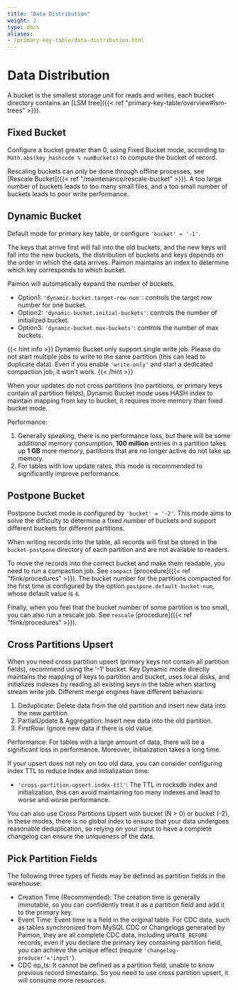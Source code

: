 ```yaml
---
title: "Data Distribution"
weight: 2
type: docs
aliases:
- /primary-key-table/data-distribution.html
---
```

<!--
Licensed to the Apache Software Foundation (ASF) under one
or more contributor license agreements.  See the NOTICE file
distributed with this work for additional information
regarding copyright ownership.  The ASF licenses this file
to you under the Apache License, Version 2.0 (the
"License"); you may not use this file except in compliance
with the License.  You may obtain a copy of the License at

  http://www.apache.org/licenses/LICENSE-2.0

Unless required by applicable law or agreed to in writing,
software distributed under the License is distributed on an
"AS IS" BASIS, WITHOUT WARRANTIES OR CONDITIONS OF ANY
KIND, either express or implied.  See the License for the
specific language governing permissions and limitations
under the License.
-->

# Data Distribution

A bucket is the smallest storage unit for reads and writes, each bucket directory contains an [LSM tree]({{< ref "primary-key-table/overview#lsm-trees" >}}).

## Fixed Bucket

Configure a bucket greater than 0, using Fixed Bucket mode, according to `Math.abs(key_hashcode % numBuckets)` to compute
the bucket of record.

Rescaling buckets can only be done through offline processes, see [Rescale Bucket]({{< ref "/maintenance/rescale-bucket" >}}).
A too large number of buckets leads to too many small files, and a too small number of buckets leads to poor write performance.

## Dynamic Bucket

Default mode for primary key table, or configure `'bucket' = '-1'`.

The keys that arrive first will fall into the old buckets, and the new keys will fall into the new buckets, the
distribution of buckets and keys depends on the order in which the data arrives. Paimon maintains an index to determine
which key corresponds to which bucket.

Paimon will automatically expand the number of buckets.

- Option1: `'dynamic-bucket.target-row-num'`: controls the target row number for one bucket.
- Option2: `'dynamic-bucket.initial-buckets'`: controls the number of initialized bucket.
- Option3: `'dynamic-bucket.max-buckets'`: controls the number of max buckets.

{{< hint info >}}
Dynamic Bucket only support single write job. Please do not start multiple jobs to write to the same partition
(this can lead to duplicate data). Even if you enable `'write-only'` and start a dedicated compaction job, it won't work.
{{< /hint >}}

When your updates do not cross partitions (no partitions, or primary keys contain all partition fields), Dynamic
Bucket mode uses HASH index to maintain mapping from key to bucket, it requires more memory than fixed bucket mode.

Performance:

1. Generally speaking, there is no performance loss, but there will be some additional memory consumption, **100 million**
   entries in a partition takes up **1 GB** more memory, partitions that are no longer active do not take up memory.
2. For tables with low update rates, this mode is recommended to significantly improve performance.

## Postpone Bucket

Postpone bucket mode is configured by `'bucket' = '-2'`.
This mode aims to solve the difficulty to determine a fixed number of buckets
and support different buckets for different partitions.

When writing records into the table,
all records will first be stored in the `bucket-postpone` directory of each partition
and are not available to readers.

To move the records into the correct bucket and make them readable,
you need to run a compaction job.
See `compact` [procedure]({{< ref "flink/procedures" >}}).
The bucket number for the partitions compacted for the first time
is configured by the option `postpone.default-bucket-num`, whose default value is `4`.

Finally, when you feel that the bucket number of some partition is too small,
you can also run a rescale job.
See `rescale` [procedure]({{< ref "flink/procedures" >}}).

## Cross Partitions Upsert

When you need cross partition upsert (primary keys not contain all partition fields), recommend using the '-1' bucket.
Key Dynamic mode directly maintains the mapping of keys to partition and bucket, uses local disks, and initializes 
indexes by reading all existing keys in the table when starting stream write job. Different merge engines have different behaviors:

1. Deduplicate: Delete data from the old partition and insert new data into the new partition.
2. PartialUpdate & Aggregation: Insert new data into the old partition.
3. FirstRow: Ignore new data if there is old value.

Performance: For tables with a large amount of data, there will be a significant loss in performance. Moreover,
initialization takes a long time.

If your upsert does not rely on too old data, you can consider configuring index TTL to reduce Index and initialization time:
- `'cross-partition-upsert.index-ttl'`: The TTL in rocksdb index and initialization, this can avoid maintaining too many
  indexes and lead to worse and worse performance.

You can also use Cross Partitions Upsert with bucket (N > 0) or bucket (-2), in these modes, there is no global index to
ensure that your data undergoes reasonable deduplication, so relying on your input to have a complete changelog can
ensure the uniqueness of the data.

## Pick Partition Fields

The following three types of fields may be defined as partition fields in the warehouse:

- Creation Time (Recommended): The creation time is generally immutable, so you can confidently treat it as a partition field
  and add it to the primary key.
- Event Time: Event time is a field in the original table. For CDC data, such as tables synchronized from MySQL
  CDC or Changelogs generated by Paimon, they are all complete CDC data, including `UPDATE_BEFORE` records, even
  if you declare the primary key containing partition field, you can achieve the unique effect (require `'changelog-producer'='input'`).
- CDC op_ts: It cannot be defined as a partition field, unable to know previous record timestamp. So you need to use cross partition upsert, it will consume more resources.
